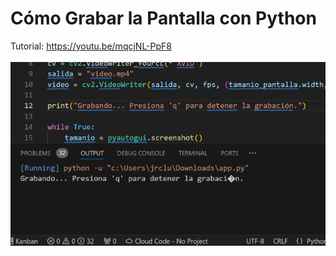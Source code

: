 # Cómo Grabar la Pantalla con Python
Tutorial: https://youtu.be/mqcjNL-PpF8
<br><br>
![Cómo Grabar la Pantalla con Python](https://raw.githubusercontent.com/collectivecloudperu/grabar-pantalla-python/refs/heads/main/grabar-pantalla-con-python.png)
